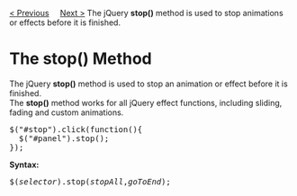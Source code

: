 <a href="/JS/jQuery/Effects/Animate.md">&lt; Previous</a>
&nbsp;&nbsp;&nbsp;
<a href="/JS/jQuery/Effects/Callback.md">Next &gt;</a>
The jQuery <b>stop()</b> method is used to stop animations or effects before it is finished.
<h1>The stop() Method</h1>
The jQuery <b>stop()</b> method is used to stop an animation or effect before it is finished.
<br>
The <b>stop()</b> method works for all jQuery effect functions, including sliding, fading and custom animations.
<pre>
$("#stop").click(function(){
  $("#panel").stop();
});
</pre>
<b>Syntax:</b>
<pre>$(<i>selector</i>).stop(<i>stopAll</i>,<i>goToEnd</i>);</pre>
